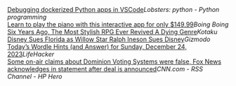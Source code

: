 <div class="story"><span class="fa fa-fw fa-staff-snake"></span><span class="title"><a href="https://rednafi.com/python/debug_dockerized_apps_in_vscode/">Debugging dockerized Python apps in VSCode</a></span><i class="feed">Lobsters: python - Python programming</i></div>
<div class="story"><span class="fa fa-fw fa-arrow-right"></span><span class="title"><a href="https://boingboing.net/2023/12/24/learn-to-play-the-piano-with-this-interactive-app-for-only-149-99.html">Learn to play the piano with this interactive app for only $149.99</a></span><i class="feed">Boing Boing</i></div>
<div class="story"><span class="fa fa-fw fa-gamepad"></span><span class="title"><a href="https://kotaku.com/best-rpgs-persona-5-royal-1851118000">Six Years Ago, The Most Stylish RPG Ever Revived A Dying Genre</a></span><i class="feed">Kotaku</i></div>
<div class="story"><span class="fa fa-fw fa-computer"></span><span class="title"><a href="https://gizmodo.com/disney-lawsuits-cftod-ralph-ineson-1851122874">Disney Sues Florida as Willow Star Ralph Ineson Sues Disney</a></span><i class="feed">Gizmodo</i></div>
<div class="story"><span class="fa fa-fw fa-life-ring"></span><span class="title"><a href="https://lifehacker.com/entertainment/wordle-answer-today-december-24-2023">Today’s Wordle Hints (and Answer) for Sunday, December 24, 2023</a></span><i class="feed">LifeHacker</i></div>
<div class="story"><span class="fa fa-fw fa-newspaper"></span><span class="title"><a href="https://www.cnn.com/business/live-news/fox-news-dominion-trial-04-18-23/index.html">Some on-air claims about Dominion Voting Systems were false, Fox News acknowledges in statement after deal is announced</a></span><i class="feed">CNN.com - RSS Channel - HP Hero</i></div>

